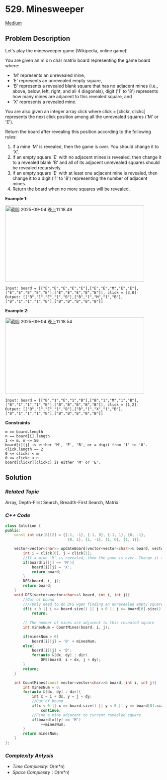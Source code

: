 # 529. Minesweeper
[Medium](https://leetcode.com/problems/minesweeper/description/)

## Problem Description

Let's play the minesweeper game (Wikipedia, online game)!

You are given an m x n char matrix board representing the game board where:

  - 'M' represents an unrevealed mine,
  - 'E' represents an unrevealed empty square,
  - 'B' represents a revealed blank square that has no adjacent mines (i.e., above, below, left, right, and all 4 diagonals), digit ('1' to '8') represents how many mines are adjacent to this revealed square, and
  - 'X' represents a revealed mine.

You are also given an integer array click where click = [clickr, clickc] represents the next click position among all the unrevealed squares ('M' or 'E').

Return the board after revealing this position according to the following rules:

  1. If a mine 'M' is revealed, then the game is over. You should change it to 'X'.
  2. If an empty square 'E' with no adjacent mines is revealed, then change it to a revealed blank 'B' and all of its adjacent unrevealed squares should be revealed recursively.
  3. If an empty square 'E' with at least one adjacent mine is revealed, then change it to a digit ('1' to '8') representing the number of adjacent mines.
  4. Return the board when no more squares will be revealed.


**Example 1**:

<img width="447" height="245" alt="截圖 2025-09-04 晚上11 18 49" src="https://github.com/user-attachments/assets/f52becf2-2621-416e-94ea-a57e51ef1596" />

```
Input: board = [["E","E","E","E","E"],["E","E","M","E","E"],["E","E","E","E","E"],["E","E","E","E","E"]], click = [3,0]
Output: [["B","1","E","1","B"],["B","1","M","1","B"],["B","1","1","1","B"],["B","B","B","B","B"]]
```
**Example 2**:

<img width="447" height="245" alt="截圖 2025-09-04 晚上11 18 54" src="https://github.com/user-attachments/assets/b28ad70e-4716-49a2-b222-acd45139fbec" />

```
Input: board = [["B","1","E","1","B"],["B","1","M","1","B"],["B","1","1","1","B"],["B","B","B","B","B"]], click = [1,2]
Output: [["B","1","E","1","B"],["B","1","X","1","B"],["B","1","1","1","B"],["B","B","B","B","B"]]
```

**Constraints**
```
m == board.length
n == board[i].length
1 <= m, n <= 50
board[i][j] is either 'M', 'E', 'B', or a digit from '1' to '8'.
click.length == 2
0 <= clickr < m
0 <= clickc < n
board[clickr][clickc] is either 'M' or 'E'.
```

## Solution

### _Related Topic_
   Array, Depth-First Search, Breadth-First Search, Matrix

### _C++ Code_
```cpp
class Solution {
public:
    const int dir[8][2] = {{-1, -1}, {-1, 0}, {-1, 1}, {0, -1},
                            {0, 1}, {1, -1}, {1, 0}, {1, 1}};

    vector<vector<char>> updateBoard(vector<vector<char>>& board, vector<int>& click) {
        int i = click[0], j = click[1];
        //If a mine 'M' is revealed, then the game is over. Change it to 'X' and return the board
        if(board[i][j] == 'M'){
            board[i][j] = 'X';
            return board;
        }
        DFS(board, i, j);
        return board;
    }
    void DFS(vector<vector<char>>& board, int i, int j){
        //Out of bound
        ////Only need to do DFS wgen finding an unrevealed empty square
        if(i < 0 || i >= board.size() || j < 0 || j >= board[0].size() || board[i][j] != 'E')
            return;
 
        // The number of mines are adjacent to this revealed square
        int minesNum = CountMines(board, i, j);
        
        if(minesNum > 0)
            board[i][j] = '0' + minesNum;
        else{
            board[i][j] = 'B';
            for(auto &[dx, dy] : dir)
                DFS(board, i + dx, j + dy);
        }
        return;
    }

    int CountMines(const vector<vector<char>>& board, int i, int j){
        int minesNum = 0;
        for(auto &[dx, dy] : dir){
            int x = i + dx, y = j + dy;
            //Out of bound
            if(x < 0 || x == board.size() || y < 0 || y == board[0].size())
                continue;
            //Find a mine adjacent to current revealed square
            if(board[x][y] == 'M')
                ++minesNum;
        }
        return minesNum;
    }
};
```

### _Complexity Anlysis_
- _Time Complexity_: O(m*n)
- _Space Complexity_：O(m*n)
